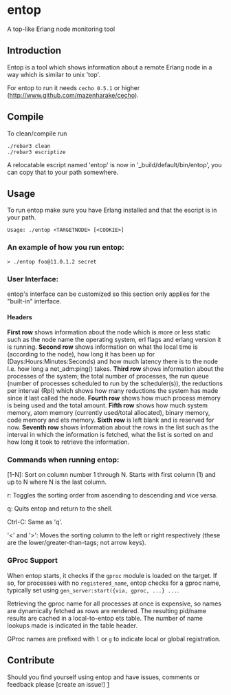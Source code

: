 # entop
A top-like Erlang node monitoring tool


## Introduction
Entop is a tool which shows information about a remote Erlang node in a way which is similar to unix 'top'.

For entop to run it needs `cecho 0.5.1` or higher
(http://www.github.com/mazenharake/cecho).

## Compile
To clean/compile run

    ./rebar3 clean
    ./rebar3 escriptize

A relocatable escript named 'entop' is now in '_build/default/bin/entop', you can copy that to your path somewhere.

## Usage
To run entop make sure you have Erlang installed and that the escript is in your path.

    Usage: ./entop <TARGETNODE> [<COOKIE>]

### An example of how you run entop:

    > ./entop foo@11.0.1.2 secret

### User Interface:
entop's interface can be customized so this section only applies for the "built-in" interface.

#### Headers
**First row** shows information about the node which is more or less static such as the node name the operating system, erl flags and erlang version it is running.
**Second row** shows information on what the local time is (according to the node), how long it has been up for (Days:Hours:Minutes:Seconds) and how much latency there is to the node I.e. how long a net_adm:ping() takes.
**Third row** shows information about the processes of the system; the total number of processes, the run queue (number of processes scheduled to run by the scheduler(s)), the reductions per interval (RpI) which shows how many reductions the system has made since it last called the node.
**Fourth row** shows how much process memory is being used and the total amount.
**Fifth row** shows how much system memory, atom memory (currently used/total allocated), binary memory, code memory and ets memory.
**Sixth row** is left blank and is reserved for now.
**Seventh row** shows information about the rows in the list such as the interval in which the information is fetched, what the list is sorted on and how long it took to retrieve the information.

### Commands when running entop:

[1-N]:
  Sort on column number 1 through N. Starts with first column (1) and up to N
  where N is the last column.

r:
  Toggles the sorting order from ascending to descending and vice versa.

q:
  Quits entop and return to the shell.

Ctrl-C:
  Same as 'q'.

'<' and '>':
  Moves the sorting column to the left or right respectively (these are the lower/greater-than-tags; not arrow keys).

### GProc Support

When entop starts, it checks if the ````gproc```` module is loaded on the target. If so, for processes with no ````registered_name````, entop checks for a gproc name, typically set using ````gen_server:start({via, gproc, ...} ...````.

Retrieving the gproc name for all processes at once is expensive, so names are dynamically fetched as rows are rendered.
The resulting pid/name results are cached in a local-to-entop ets table. The number of name lookups made is indicated in the table header.

GProc names are prefixed with ````l```` or ````g```` to indicate local or global registration.

Contribute
----------
Should you find yourself using entop and have issues, comments or feedback please [create an issue!] [1]

[1]: http://github.com/mazenharake/entop/issues "entop issues"

